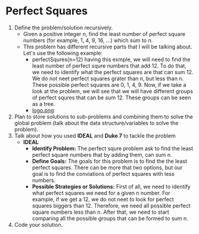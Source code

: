 # **Perfect Squares**

1. Define the problem/solution recursively.
   - Given a positive integer _n_, find the least number of perfect square numbers (for example, 1, 4, 9, 16, ...) which sum to _n_.
   - This problem has different recursive parts that I will be talking about. Let's use the following example:
     - perfectSqures(n=12) having this exmple, we will need to find the least number of perfect squre numbers that add 12. To do that, we need to identify what the perfect squares are that can sum 12. We do not neet perfect squares grater than n, but less than n. These possible perfect squares are 0, 1, 4, 9. Now, if we take a look at the problem, we will see that we will have different groups of perfect squres that can be sum 12. These groups can be seen as a tree.
     - [logo.png](DilanRamirez.github.com/problem-solving-exercises/tree/master/exams/exam2/perfectSquares/logo.png)
2. Plan to store solutions to sub-problems and combining them to solve the global problem (talk about the data structure/variables to solve the problem).
3. Talk about how you used **IDEAL** and **Duke 7** to tackle the problem
   - **IDEAL**
     - **Identify Problem:** The perfect squre problem ask to find the least perfect square numbers that by adding them, can sum n.
     - **Define Goals:** The goals for this problem is to find the the least perfect squares. There can be more that two options, but our goal is to find the conviations of perfect squares with less numbers.
     - **Possible Strategies or Solutions:** First of all, we need to identify what perfect squares we need for a given n number. For example, if we get a 12, we do not neet to look for perfect squares biggers than 12. Therefore, we need all possible perfect square numbers less than n. After that, we need to start comparing all the possible groups that can be formed to sum n.
4. Code your solution.
